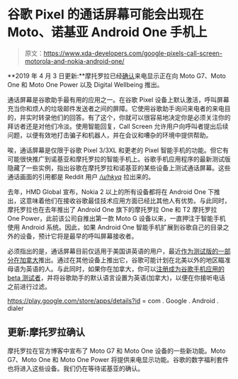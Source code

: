 # 谷歌 Pixel 的通话屏幕可能会出现在 Moto、诺基亚 Android One 手机上

> 原文：<https://www.xda-developers.com/google-pixels-call-screen-motorola-and-nokia-android-one/>

**2019 年 4 月 3 日更新:**摩托罗拉已经[确认](https://blog.motorola.com/2019/04/03/motorola-helps-refresh-phone-habits/)来电显示正在向 Moto G7、Moto One 和 Moto One Power 以及 Digital Wellbeing 推出。

通话屏幕是谷歌助手最有用的应用之一。在谷歌 Pixel 设备上默认激活，呼叫屏幕充当你和烦人的垃圾邮件发送者之间的屏障。它使用谷歌助手询问来电者的来电目的，并实时转录他们的回答。有了这个，你就可以很容易地决定你是必须关注你的拜访者还是对他们冷淡。使用智能回复，Call Screen 允许用户向呼叫者提出后续问题，以便有效地打击骗子和机器人，并在会议和嘈杂的环境中提供帮助。

唉，通话屏幕是仅限于谷歌 Pixel 3/3XL 和更老的 Pixel 智能手机的功能。但它有可能很快推广到诺基亚和摩托罗拉的智能手机上。谷歌手机应用程序的最新测试版隐藏了一些实例，指出谷歌在摩托罗拉和诺基亚的某些设备上测试通话屏幕。这些通话画面的引用都是 Reddit 用户 *[/u/hkyq](https://www.reddit.com/r/Android/comments/b7iwbg/call_screen_for_moto_nokia_phones_may_be_coming/)* 拉出来的。

去年，HMD Global 宣布，Nokia 2 以上的所有设备都将在 Android One 下推出，这意味着他们在接收谷歌最佳技术应用方面已经比其他人有优势。与此同时，摩托罗拉也在去年推出了 Android One 旗下的摩托罗拉 One 和 T2 摩托罗拉 One Power，此前该公司自推出第一款 Moto G 设备以来，一直押注于智能手机使用 Android 系统。因此，如果 Android One 智能手机扩展到谷歌自己的目录之外的设备，预计它将是最早的呼叫屏幕接收者。

必须指出的是，通话屏幕目前仅适用于美国讲英语的用户，最近[作为测试版的一部分在加拿大](https://www.xda-developers.com/call-screening-beta-canadia-pixel-2-pixel-3/)推出。通过在其他设备上推出它，谷歌可能计划在北美以外的地区瞄准母语为英语的人。与此同时，如果你在加拿大，你可以[注册成为谷歌手机应用的 beta 测试者](https://play.google.com/apps/testing/com.google.android.dialer)，并将谷歌助手的默认语言设置为英语(加拿大)，以便在你接听电话之前进行过滤。

https://play.google.com/store/apps/details?id = com . Google . Android . dialer

## 更新:摩托罗拉确认

摩托罗拉在官方博客中宣布了 Moto G7 和 Moto One 设备的一些新功能。Moto G7、Moto One 和 Moto One Power 将提供来电显示功能。谷歌的数字福利套件也将进入这些设备。我们仍在等待诺基亚的确认。